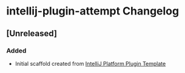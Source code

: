 <!-- Keep a Changelog guide -> https://keepachangelog.com -->

# intellij-plugin-attempt Changelog

## [Unreleased]
### Added
- Initial scaffold created from [IntelliJ Platform Plugin Template](https://github.com/JetBrains/intellij-platform-plugin-template)
